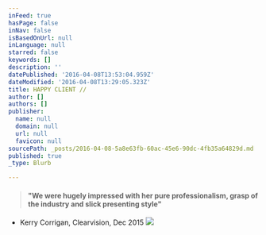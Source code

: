 ```yaml
---
inFeed: true
hasPage: false
inNav: false
isBasedOnUrl: null
inLanguage: null
starred: false
keywords: []
description: ''
datePublished: '2016-04-08T13:53:04.959Z'
dateModified: '2016-04-08T13:29:05.323Z'
title: HAPPY CLIENT //
author: []
authors: []
publisher:
  name: null
  domain: null
  url: null
  favicon: null
sourcePath: _posts/2016-04-08-5a8e63fb-60ac-45e6-90dc-4fb35a64829d.md
published: true
_type: Blurb

---
```

> #### "We were hugely impressed with her pure professionalism, grasp of the industry and slick presenting style"

- Kerry Corrigan, Clearvision, Dec 2015
![](https://the-grid-user-content.s3-us-west-2.amazonaws.com/4e52eb15-4ce5-488c-9b2d-164fdb8ad9c9.jpg)
